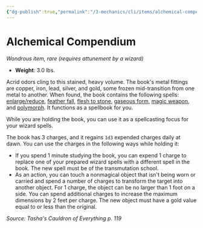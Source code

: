 ```yaml
---
{"dg-publish":true,"permalink":"/3-mechanics/cli/items/alchemical-compendium-tce/","tags":["ttrpg-cli/compendium/src/5e/tce","ttrpg-cli/item/attunement/required","ttrpg-cli/item/rarity/rare"],"noteIcon":""}
---
```


# Alchemical Compendium
*Wondrous item, rare (requires attunement by a wizard)*  


- **Weight**: 3.0 lbs.

Acrid odors cling to this stained, heavy volume. The book's metal fittings are copper, iron, lead, silver, and gold, some frozen mid-transition from one metal to another. When found, the book contains the following spells: [enlarge/reduce](3-Mechanics/CLI/spells/enlarge-reduce.md), [feather fall](3-Mechanics/CLI/spells/feather-fall.md), [flesh to stone](3-Mechanics/CLI/spells/flesh-to-stone.md), [gaseous form](3-Mechanics/CLI/spells/gaseous-form.md), [magic weapon](3-Mechanics/CLI/spells/magic-weapon.md), and [polymorph](3-Mechanics/CLI/spells/polymorph.md). It functions as a spellbook for you.

While you are holding the book, you can use it as a spellcasting focus for your wizard spells.

The book has 3 charges, and it regains `1d3` expended charges daily at dawn. You can use the charges in the following ways while holding it:

- If you spend 1 minute studying the book, you can expend 1 charge to replace one of your prepared wizard spells with a different spell in the book. The new spell must be of the transmutation school.  
- As an action, you can touch a nonmagical object that isn't being worn or carried and spend a number of charges to transform the target into another object. For 1 charge, the object can be no larger than 1 foot on a side. You can spend additional charges to increase the maximum dimensions by 2 feet per charge. The new object must have a gold value equal to or less than the original.  

*Source: Tasha's Cauldron of Everything p. 119*